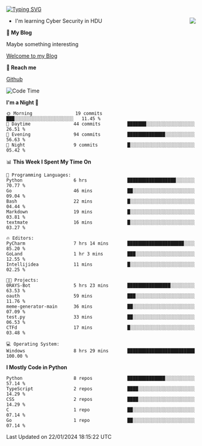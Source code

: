 [![Typing SVG](https://readme-typing-svg.herokuapp.com?font=Fira+Code&pause=1000&random=false&width=450&height=60&lines=Hello+%F0%9F%91%8B%F0%9F%8F%BB;I'm+JBNRZ)](https://git.io/typing-svg)

<a href="#">
  <img align="right" src="https://github-readme-stats.vercel.app/api?username=JBNRZ&show_icons=true&bg_color=15,f2f7fd,E0EAFC" />
</a>

- I'm learning Cyber Security in HDU

 **🌱 My Blog**

Maybe something interesting

[Welcome to my Blog](https://jbnrz.com.cn/)

 **💬 Reach me** 

[Github](https://github.com/JBNRZ)


<!--START_SECTION:waka-->
![Code Time](http://img.shields.io/badge/Code%20Time-272%20hrs%2052%20mins-blue)

**I'm a Night 🦉** 

```text
🌞 Morning                19 commits          ███░░░░░░░░░░░░░░░░░░░░░░   11.45 % 
🌆 Daytime                44 commits          ███████░░░░░░░░░░░░░░░░░░   26.51 % 
🌃 Evening                94 commits          ██████████████░░░░░░░░░░░   56.63 % 
🌙 Night                  9 commits           █░░░░░░░░░░░░░░░░░░░░░░░░   05.42 % 
```


📊 **This Week I Spent My Time On** 

```text
💬 Programming Languages: 
Python                   6 hrs               ██████████████████░░░░░░░   70.77 % 
Go                       46 mins             ██░░░░░░░░░░░░░░░░░░░░░░░   09.04 % 
Bash                     22 mins             █░░░░░░░░░░░░░░░░░░░░░░░░   04.44 % 
Markdown                 19 mins             █░░░░░░░░░░░░░░░░░░░░░░░░   03.81 % 
textmate                 16 mins             █░░░░░░░░░░░░░░░░░░░░░░░░   03.27 % 

🔥 Editors: 
PyCharm                  7 hrs 14 mins       █████████████████████░░░░   85.20 % 
GoLand                   1 hr 3 mins         ███░░░░░░░░░░░░░░░░░░░░░░   12.55 % 
Intellijidea             11 mins             █░░░░░░░░░░░░░░░░░░░░░░░░   02.25 % 

🐱‍💻 Projects: 
0RAYS-Bot                5 hrs 23 mins       ████████████████░░░░░░░░░   63.53 % 
oauth                    59 mins             ███░░░░░░░░░░░░░░░░░░░░░░   11.76 % 
meme-generator-main      36 mins             ██░░░░░░░░░░░░░░░░░░░░░░░   07.09 % 
test.py                  33 mins             ██░░░░░░░░░░░░░░░░░░░░░░░   06.53 % 
CTFd                     17 mins             █░░░░░░░░░░░░░░░░░░░░░░░░   03.48 % 

💻 Operating System: 
Windows                  8 hrs 29 mins       █████████████████████████   100.00 % 
```

**I Mostly Code in Python** 

```text
Python                   8 repos             ██████████████░░░░░░░░░░░   57.14 % 
TypeScript               2 repos             ████░░░░░░░░░░░░░░░░░░░░░   14.29 % 
CSS                      2 repos             ████░░░░░░░░░░░░░░░░░░░░░   14.29 % 
C                        1 repo              ██░░░░░░░░░░░░░░░░░░░░░░░   07.14 % 
Go                       1 repo              ██░░░░░░░░░░░░░░░░░░░░░░░   07.14 % 
```




 Last Updated on 22/01/2024 18:15:22 UTC
<!--END_SECTION:waka-->
